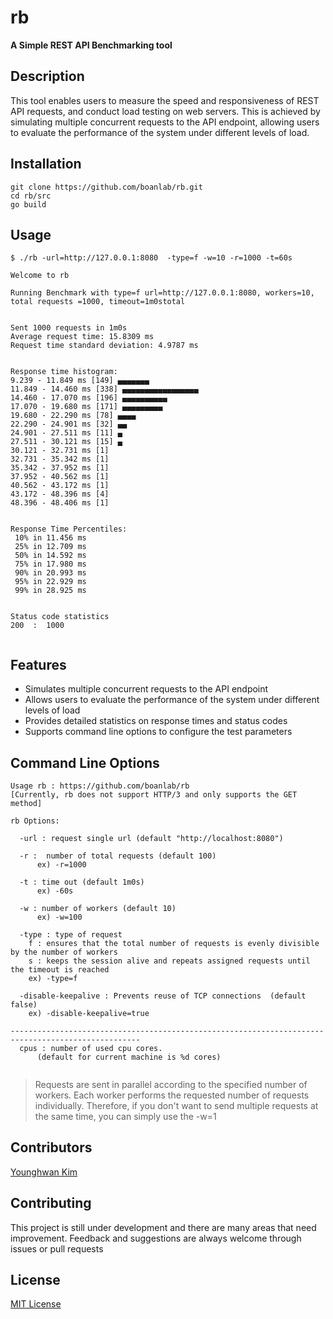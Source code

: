 # rb
**A Simple REST API Benchmarking tool**

## Description
This tool enables users to measure the speed and responsiveness of REST API requests, and conduct load testing on web servers. This is achieved by simulating multiple concurrent requests to the API endpoint, allowing users to evaluate the performance of the system under different levels of load.

## Installation
```
git clone https://github.com/boanlab/rb.git
cd rb/src
go build
```

## Usage
```
$ ./rb -url=http://127.0.0.1:8080  -type=f -w=10 -r=1000 -t=60s

Welcome to rb

Running Benchmark with type=f url=http://127.0.0.1:8080, workers=10, total requests =1000, timeout=1m0stotal 


Sent 1000 requests in 1m0s
Average request time: 15.8309 ms
Request time standard deviation: 4.9787 ms


Response time histogram:
9.239 - 11.849 ms [149] ▄▄▄▄▄▄▄
11.849 - 14.460 ms [338] ▄▄▄▄▄▄▄▄▄▄▄▄▄▄▄▄▄
14.460 - 17.070 ms [196] ▄▄▄▄▄▄▄▄▄▄
17.070 - 19.680 ms [171] ▄▄▄▄▄▄▄▄▄
19.680 - 22.290 ms [78] ▄▄▄▄
22.290 - 24.901 ms [32] ▄▄
24.901 - 27.511 ms [11] ▄
27.511 - 30.121 ms [15] ▄
30.121 - 32.731 ms [1] 
32.731 - 35.342 ms [1] 
35.342 - 37.952 ms [1] 
37.952 - 40.562 ms [1] 
40.562 - 43.172 ms [1] 
43.172 - 48.396 ms [4] 
48.396 - 48.406 ms [1] 


Response Time Percentiles:
 10% in 11.456 ms
 25% in 12.709 ms
 50% in 14.592 ms
 75% in 17.980 ms
 90% in 20.993 ms
 95% in 22.929 ms
 99% in 28.925 ms


Status code statistics
200  :  1000


```

## Features
- Simulates multiple concurrent requests to the API endpoint
- Allows users to evaluate the performance of the system under different levels of load
- Provides detailed statistics on response times and status codes
- Supports command line options to configure the test parameters


## Command Line Options

```
Usage rb : https://github.com/boanlab/rb  
[Currently, rb does not support HTTP/3 and only supports the GET method]

rb Options:

  -url : request single url (default "http://localhost:8080")

  -r :  number of total requests (default 100)
	  ex) -r=1000

  -t : time out (default 1m0s)
      ex) -60s

  -w : number of workers (default 10)
	  ex) -w=100

  -type : type of request
	f : ensures that the total number of requests is evenly divisible by the number of workers
	s : keeps the session alive and repeats assigned requests until the timeout is reached	
	ex) -type=f

  -disable-keepalive : Prevents reuse of TCP connections  (default false)
	ex) -disable-keepalive=true

---------------------------------------------------------------------------------------------------
  cpus : number of used cpu cores.
      (default for current machine is %d cores)


```
> Requests are sent in parallel according to the specified number of workers. Each worker performs the requested number of requests individually. Therefore, if you don't want to send multiple requests at the same time, you can simply use the -w=1



## Contributors
[Younghwan Kim](https://github.com/royroyee)

## Contributing
This project is still under development and there are many areas that need improvement. Feedback and suggestions are always welcome through issues or pull requests

## License
[MIT License](https://github.com/boanlab/rb/blob/main/LICENSE)
